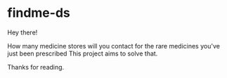 # findme-ds

Hey there!

How many medicine stores will you contact for the rare medicines you've just been prescribed
This project aims to solve that.

Thanks for reading.
